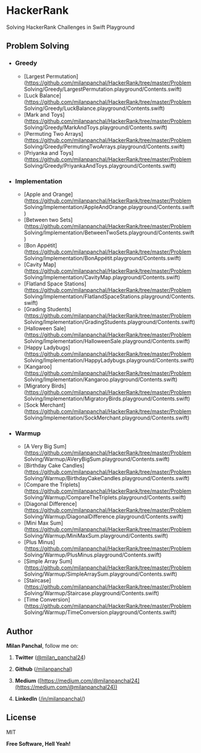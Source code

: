 # HackerRank
Solving HackerRank Challenges in Swift Playground

## Problem Solving
+ ### Greedy
  + [Largest Permutation](https://github.com/milanpanchal/HackerRank/tree/master/Problem Solving/Greedy/LargestPermutation.playground/Contents.swift)
  + [Luck Balance](https://github.com/milanpanchal/HackerRank/tree/master/Problem Solving/Greedy/LuckBalance.playground/Contents.swift)
  + [Mark and Toys](https://github.com/milanpanchal/HackerRank/tree/master/Problem Solving/Greedy/MarkAndToys.playground/Contents.swift)
  + [Permuting Two Arrays](https://github.com/milanpanchal/HackerRank/tree/master/Problem Solving/Greedy/PermutingTwoArrays.playground/Contents.swift)
  + [Priyanka and Toys](https://github.com/milanpanchal/HackerRank/tree/master/Problem Solving/Greedy/PriyankaAndToys.playground/Contents.swift)
+ ### Implementation
  + [Apple and Orange](https://github.com/milanpanchal/HackerRank/tree/master/Problem Solving/Implementation/AppleAndOrange.playground/Contents.swift)
  + [Between two Sets](https://github.com/milanpanchal/HackerRank/tree/master/Problem Solving/Implementation/BetweenTwoSets.playground/Contents.swift)
  + [Bon Appétit](https://github.com/milanpanchal/HackerRank/tree/master/Problem Solving/Implementation/BonAppétit.playground/Contents.swift)
  + [Cavity Map](https://github.com/milanpanchal/HackerRank/tree/master/Problem Solving/Implementation/CavityMap.playground/Contents.swift)
  + [Flatland Space Stations](https://github.com/milanpanchal/HackerRank/tree/master/Problem Solving/Implementation/FlatlandSpaceStations.playground/Contents.swift)
  + [Grading Students](https://github.com/milanpanchal/HackerRank/tree/master/Problem Solving/Implementation/GradingStudents.playground/Contents.swift)
  + [Halloween Sale](https://github.com/milanpanchal/HackerRank/tree/master/Problem Solving/Implementation/HalloweenSale.playground/Contents.swift)
  + [Happy Ladybugs](https://github.com/milanpanchal/HackerRank/tree/master/Problem Solving/Implementation/HappyLadybugs.playground/Contents.swift)
  + [Kangaroo](https://github.com/milanpanchal/HackerRank/tree/master/Problem Solving/Implementation/Kangaroo.playground/Contents.swift)
  + [Migratory Birds](https://github.com/milanpanchal/HackerRank/tree/master/Problem Solving/Implementation/MigratoryBirds.playground/Contents.swift)
  + [Sock Merchant](https://github.com/milanpanchal/HackerRank/tree/master/Problem Solving/Implementation/SockMerchant.playground/Contents.swift)
+ ### Warmup
  + [A Very Big Sum](https://github.com/milanpanchal/HackerRank/tree/master/Problem Solving/Warmup/AVeryBigSum.playground/Contents.swift)
  + [Birthday Cake Candles](https://github.com/milanpanchal/HackerRank/tree/master/Problem Solving/Warmup/BirthdayCakeCandles.playground/Contents.swift)
  + [Compare the Triplets](https://github.com/milanpanchal/HackerRank/tree/master/Problem Solving/Warmup/CompareTheTriplets.playground/Contents.swift)
  + [Diagonal Difference](https://github.com/milanpanchal/HackerRank/tree/master/Problem Solving/Warmup/DiagonalDifference.playground/Contents.swift)
  + [Mini Max Sum](https://github.com/milanpanchal/HackerRank/tree/master/Problem Solving/Warmup/MiniMaxSum.playground/Contents.swift)
  + [Plus Minus](https://github.com/milanpanchal/HackerRank/tree/master/Problem Solving/Warmup/PlusMinus.playground/Contents.swift)
  + [Simple Array Sum](https://github.com/milanpanchal/HackerRank/tree/master/Problem Solving/Warmup/SimpleArraySum.playground/Contents.swift)
  + [Staircase](https://github.com/milanpanchal/HackerRank/tree/master/Problem Solving/Warmup/Staircase.playground/Contents.swift)
  + [Time Conversion](https://github.com/milanpanchal/HackerRank/tree/master/Problem Solving/Warmup/TimeConversion.playground/Contents.swift)



## Author

**Milan Panchal**, follow me on:

1. **Twitter** ([@milan_panchal24](https://twitter.com/milan_panchal24))

2. **Github** ([/milanpanchal](https://github.com/milanpanchal/))

3. **Medium** ([https://medium.com/@milanpanchal24](https://medium.com/@milanpanchal24))

4. **LinkedIn** ([/in/milanpanchal/](https://www.linkedin.com/in/milanpanchal/))



License
----

MIT

**Free Software, Hell Yeah!**

